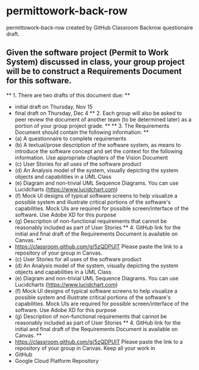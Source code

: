 # permittowork-back-row
permittowork-back-row created by GitHub Classroom
Backrow questionaire draft.
 ## Given the software project (Permit to Work System) discussed in class, your group project will be to construct a Requirements Document for this software.
** 1.  There are two drafts of this document due: **
* initial draft on Thursday, Nov 15
* final draft on Thursday, Dec 4
** 2.  Each group will also be asked to peer review the document of another team (to be determined later)
as a portion of your group project grade. **
** 3.  The Requirements Document should contain the following information: **
* (a)  A questionnaire to complete requirements
* (b)  A textual/prose description of the software system, as means to introduce the software concept and
set the context for the following information.  Use appropriate chapters of the Vision Document
* (c)  User Stories for all uses of the software product
* (d)  An Analysis model of the system, visually depicting the system objects and capabilities in a UML
Class
* (e)  Diagram and non-trivial UML Sequence Diagrams. You can use Lucidcharts (https://www.lucidchart.com)
* (f)  Mock  UI  designs  of  typical  software  screens  to  help  visualize  a  possible  system  and  illustrate
critical portions of the software's capabilities.  Mock UIs are required for possible screen/interface
of the software.  Use Adobe XD for this purpose
* (g)  Description of non-functional requirements that cannot be reasonably included as part of User
Stories
** 4.  GitHub link for the initial and final draft of the Requirements Document is available on Canvas. **
* https://classroom.github.com/g/5zQDPUlT
Please paste the link to a repository of your group in Canvas.
* (c)  User Stories for all uses of the software product
* (d)  An Analysis model of the system, visually depicting the system objects and capabilities in a UML
Class
* (e)  Diagram and non-trivial UML Sequence Diagrams. You can use Lucidcharts (https://www.lucidchart.com)
* (f)  Mock  UI  designs  of  typical  software  screens  to  help  visualize  a  possible  system  and  illustrate
critical portions of the software's capabilities.  Mock UIs are required for possible screen/interface
of the software.  Use Adobe XD for this purpose
* (g)  Description of non-functional requirements that cannot be reasonably included as part of User
Stories
** 4.  GitHub link for the initial and final draft of the Requirements Document is available on Canvas. **
* https://classroom.github.com/g/5zQDPUlT
Please paste the link to a repository of your group in Canvas.
Keep all your work in
* GitHub
* Google Cloud Platform Repository



